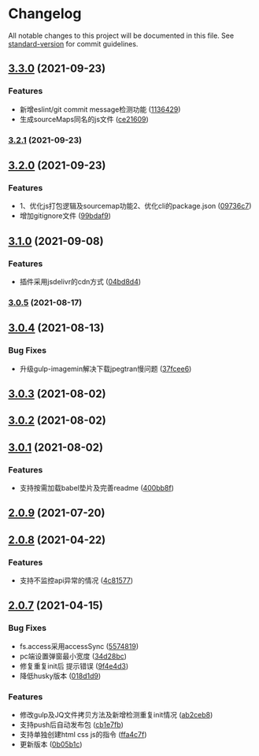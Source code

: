 # Changelog

All notable changes to this project will be documented in this file. See [standard-version](https://github.com/conventional-changelog/standard-version) for commit guidelines.

## [3.3.0](https://github.com/have-not-BUG/mp-cli-lc/compare/v3.2.1...v3.3.0) (2021-09-23)


### Features

* 新增eslint/git commit message检测功能 ([1136429](https://github.com/have-not-BUG/mp-cli-lc/commit/1136429bd202f8252abb7e1f9fc88fae4fc18346))
* 生成sourceMaps同名的js文件 ([ce21609](https://github.com/have-not-BUG/mp-cli-lc/commit/ce216094af65f60db3f3ec564f6f121c3be0d948))

### [3.2.1](https://github.com/have-not-BUG/mp-cli-lc/compare/v3.2.0...v3.2.1) (2021-09-23)

## [3.2.0](https://github.com/have-not-BUG/mp-cli-lc/compare/v3.1.0...v3.2.0) (2021-09-23)


### Features

* 1、优化js打包逻辑及sourcemap功能2、优化cli的package.json ([09736c7](https://github.com/have-not-BUG/mp-cli-lc/commit/09736c7e1fac54ca8b127a8b89bb9cd5e3efbbed))
* 增加gitignore文件 ([99bdaf9](https://github.com/have-not-BUG/mp-cli-lc/commit/99bdaf94b43f0c5a3442eb242d7d3a45bc2673d7))

## [3.1.0](https://github.com/have-not-BUG/mp-cli-lc/compare/v3.0.5...v3.1.0) (2021-09-08)


### Features

* 插件采用jsdelivr的cdn方式 ([04bd8d4](https://github.com/have-not-BUG/mp-cli-lc/commit/04bd8d4329f45817678a709908f98ec33fca1879))

### [3.0.5](https://github.com/have-not-BUG/mp-cli-lc/compare/v3.0.4...v3.0.5) (2021-08-17)

## [3.0.4](https://github.com/have-not-BUG/mp-cli-lc/compare/v3.0.3...v3.0.4) (2021-08-13)


### Bug Fixes

* 升级gulp-imagemin解决下载jpegtran慢问题 ([37fcee6](https://github.com/have-not-BUG/mp-cli-lc/commit/37fcee64484a40b8eed4096cf71e5c110653c8ba))



## [3.0.3](https://github.com/have-not-BUG/mp-cli-lc/compare/v3.0.2...v3.0.3) (2021-08-02)



## [3.0.2](https://github.com/have-not-BUG/mp-cli-lc/compare/v3.0.1...v3.0.2) (2021-08-02)



## [3.0.1](https://github.com/have-not-BUG/mp-cli-lc/compare/v2.0.9...v3.0.1) (2021-08-02)


### Features

* 支持按需加载babel垫片及完善readme ([400bb8f](https://github.com/have-not-BUG/mp-cli-lc/commit/400bb8f6fd6dddb61d098fc0ea3823d69eb7b55b))



## [2.0.9](https://github.com/have-not-BUG/mp-cli-lc/compare/v2.0.8...v2.0.9) (2021-07-20)



## [2.0.8](https://github.com/have-not-BUG/mp-cli-lc/compare/v2.0.7...v2.0.8) (2021-04-22)


### Features

* 支持不监控api异常的情况 ([4c81577](https://github.com/have-not-BUG/mp-cli-lc/commit/4c8157798432bdfe967dad69a42f3e0b2438eae9))



## [2.0.7](https://github.com/have-not-BUG/mp-cli-lc/compare/34d28bcc74d9c45aef0a3036bc12feca979519c2...v2.0.7) (2021-04-15)


### Bug Fixes

* fs.access采用accessSync ([5574819](https://github.com/have-not-BUG/mp-cli-lc/commit/5574819e4971c574baa8eda95d9e1321faf778ef))
* pc端设置弹窗最小宽度 ([34d28bc](https://github.com/have-not-BUG/mp-cli-lc/commit/34d28bcc74d9c45aef0a3036bc12feca979519c2))
* 修复重复init后 提示错误 ([9f4e4d3](https://github.com/have-not-BUG/mp-cli-lc/commit/9f4e4d35fd468b9a2b6caf462e5356433f2e7cb1))
* 降低husky版本 ([018d1d9](https://github.com/have-not-BUG/mp-cli-lc/commit/018d1d9d92fe5d25092107a97000510850f1be80))


### Features

* 修改gulp及JQ文件拷贝方法及新增检测重复init情况 ([ab2ceb8](https://github.com/have-not-BUG/mp-cli-lc/commit/ab2ceb80668a6f0cac42b68eb1d0d8034580ed88))
* 支持push后自动发布包 ([cb1e7fb](https://github.com/have-not-BUG/mp-cli-lc/commit/cb1e7fba9343e4758adfa96038629101a89c43b4))
* 支持单独创建html css js的指令 ([ffa4c7f](https://github.com/have-not-BUG/mp-cli-lc/commit/ffa4c7f529d0e405d0b37c10d5ded296f1ebb789))
* 更新版本 ([0b05b1c](https://github.com/have-not-BUG/mp-cli-lc/commit/0b05b1c429ffeb803b7c061182e9a89582871659))



